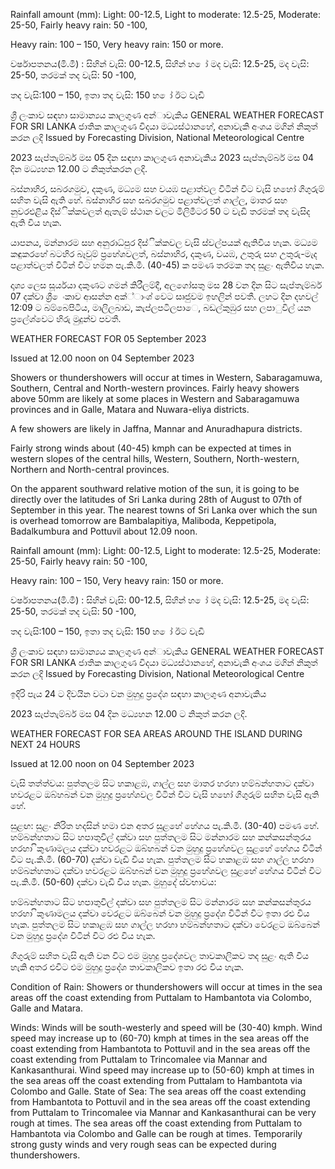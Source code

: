 Rainfall amount (mm): Light: 00-12.5, Light to moderate: 12.5-25, Moderate: 25-50, Fairly heavy rain: 50 -100,

Heavy rain: 100 – 150, Very heavy rain: 150 or more.

වර්ෂාපතනය(මි.මී) : සිහින් වැසි: 00-12.5, සිහින් හ ෝ මද වැසි: 12.5-25, මද වැසි: 25-50, තරමක් තද වැසි: 50 -100,

තද වැසි:100 – 150, ඉතා තද වැසි: 150 හ ෝ ඊට වැඩි

ශ්‍රී ලංකාව සඳහා සාමාන්‍යය කාලගුණ අන්‍ාවැකිය GENERAL WEATHER FORECAST FOR SRI LANKA ජාතික කාලගුණ විදයා මධ්‍යස්ථානහේ, අනාවැකි අංශය මගින් නිකුත් කරන ලදි Issued by Forecasting Division, National Meteorological Centre

2023 සැප්තැම්බර් මස 05 දින සඳහා කාලගුණ අනාවැකිය 2023 සැප්තැම්බර් මස 04 දින මධ්‍යහන 12.00 ට නිකුත්කරන ලදි.

බස්නාහිර, සබරගමුව, දකුණ, මධ්‍යම සහ වයඹ පළාත්වල විටින් විට වැසි හහෝ ගිගුරුම් සහිත වැසි ඇති හේ. බස්නාහිර සහ සබරගමුව පළාත්වලත් ගාල්ල, මාතර සහ නුවරඑළිය දිස්ික්කවලත් ඇතැම් ස්ථාන වලට මිලිමීටර 50 ට වැඩි තරමක් තද වැසිද ඇති විය හැක.

යාපනය, මන්නාරම සහ අනුරාධ්‍පුර දිස්ික්කවල වැසි ස්වල්පයක් ඇතිවිය හැක. මධ්‍යම කඳුකරහේ බටහිර බෑවුම් ප්‍රහේශවලත්, බස්නාහිර, දකුණ, වයඹ, උතුරු සහ උතුරු-මැද පළාත්වලත් විටින් විට හමන පැ.කි.මී. (40-45) ක පමණ තරමක තද සුළං ඇතිවිය හැක.

දෘශ්‍ය ලෙස සූර්යයා දකුණට ගමන් කිරීලම්දී, අලගෝසතු මස 28 වන දින සිට සැප්තැම්බර් 07 දක්වා ශ්‍රී ෙංකාව ආසන්න අක්්ාංශ්‍ වෙට සෘජුවම ඉහලින් පවතී. ලහට දින දහවල් 12:09 ට බම්බෙපිටිය, මාලිලබාඩ, කැප්ලපටිලපාෙ, බඩල්කුඹුර සහ ලපාුවිල් යන ප්‍රලේශ්‍වෙට හිරු මුදුන්ව පවතී.

WEATHER FORECAST FOR 05 September 2023

Issued at 12.00 noon on 04 September 2023

Showers or thundershowers will occur at times in Western, Sabaragamuwa, Southern, Central and North-western provinces. Fairly heavy showers above 50mm are likely at some places in Western and Sabaragamuwa provinces and in Galle, Matara and Nuwara-eliya districts.

A few showers are likely in Jaffna, Mannar and Anuradhapura districts.

Fairly strong winds about (40-45) kmph can be expected at times in western slopes of the central hills, Western, Southern, North-western, Northern and North-central provinces.

On the apparent southward relative motion of the sun, it is going to be directly over the latitudes of Sri Lanka during 28th of August to 07th of September in this year. The nearest towns of Sri Lanka over which the sun is overhead tomorrow are Bambalapitiya, Maliboda, Keppetipola, Badalkumbura and Pottuvil about 12.09 noon.

Rainfall amount (mm): Light: 00-12.5, Light to moderate: 12.5-25, Moderate: 25-50, Fairly heavy rain: 50 -100,

Heavy rain: 100 – 150, Very heavy rain: 150 or more.

වර්ෂාපතනය(මි.මී) : සිහින් වැසි: 00-12.5, සිහින් හ ෝ මද වැසි: 12.5-25, මද වැසි: 25-50, තරමක් තද වැසි: 50 -100,

තද වැසි:100 – 150, ඉතා තද වැසි: 150 හ ෝ ඊට වැඩි

ශ්‍රී ලංකාව සඳහා සාමාන්‍යය කාලගුණ අන්‍ාවැකිය GENERAL WEATHER FORECAST FOR SRI LANKA ජාතික කාලගුණ විදයා මධ්‍යස්ථානහේ, අනාවැකි අංශය මගින් නිකුත් කරන ලදි Issued by Forecasting Division, National Meteorological Centre

ඉදිරි පැය 24 ට දිවයින වටා වන මුහුදු ප්‍රදේශ සඳහා කාලගුණ අනාවැකිය

2023 සැප්තැම්බර් මස 04 දින මධ්‍යහන 12.00 ට නිකුත් කරන ලදි.

WEATHER FORECAST FOR SEA AREAS AROUND THE ISLAND DURING NEXT 24 HOURS

Issued at 12.00 noon on 04 September 2023

වැසි තත්ත්වය: පුත්තලම සිට හකාළඹ, ගාල්ල සහ මාතර හරහා හම්බන්හතාට දක්වා හවරළට ඔබ්හබන් වන මුහුදු ප්‍රහේශවල විටින් විට වැසි හහෝ ගිගුරුම් සහිත වැසි ඇති හේ.

සුළඟ: සුළං නිරිත හදසින් හමා එන අතර සුළහේ හේගය පැ.කි.මී. (30-40) පමණ හේ. හම්බන්හතාට සිට හපාතුවිල් දක්වා සහ පුත්තලම සිට මන්නාරම සහ කන්කසන්තුරය හරහා ිකුණාමලය දක්වා හවරළට ඔබ්හබන් වන මුහුදු ප්‍රහේශවල සුළහේ හේගය විටින් විට පැ.කි.මී. (60-70) දක්වා වැඩි විය හැක. පුත්තලම සිට හකාළඹ සහ ගාල්ල හරහා හම්බන්හතාට දක්වා හවරළට ඔබ්හබන් වන මුහුදු ප්‍රහේශවල සුළහේ හේගය විටින් විට පැ.කි.මී. (50-60) දක්වා වැඩි විය හැක. මුහුදේ ස්වභාවය:

හම්බන්හතාට සිට හපාතුවිල් දක්වා සහ පුත්තලම සිට මන්නාරම සහ කන්කසන්තුරය හරහා ිකුණාමලය දක්වා වෙරළට ඔබ්බෙන් වන මුහුදු ප්‍රදේශ විටින් විට ඉතා රළු විය හැක. පුත්තලම සිට හකාළඹ සහ ගාල්ල හරහා හම්බන්හතාට දක්වා වෙරළට ඔබ්බෙන් වන මුහුදු ප්‍රදේශ විටින් විට රළු විය හැක.

ගිගුරුම් සහිත වැසි ඇති වන විට එම මුහුදු ප්‍රදේශවල තාවකාලිකව තද සුළං ඇති විය හැකි අතර එවිට එම මුහුදු ප්‍රදේශ තාවකාලිකව ඉතා රළු විය හැක.

Condition of Rain: Showers or thundershowers will occur at times in the sea areas off the coast extending from Puttalam to Hambantota via Colombo, Galle and Matara.

Winds: Winds will be south-westerly and speed will be (30-40) kmph. Wind speed may increase up to (60-70) kmph at times in the sea areas off the coast extending from Hambantota to Pottuvil and in the sea areas off the coast extending from Puttalam to Trincomalee via Mannar and Kankasanthurai. Wind speed may increase up to (50-60) kmph at times in the sea areas off the coast extending from Puttalam to Hambantota via Colombo and Galle. State of Sea: The sea areas off the coast extending from Hambantota to Pottuvil and in the sea areas off the coast extending from Puttalam to Trincomalee via Mannar and Kankasanthurai can be very rough at times. The sea areas off the coast extending from Puttalam to Hambantota via Colombo and Galle can be rough at times. Temporarily strong gusty winds and very rough seas can be expected during thundershowers.